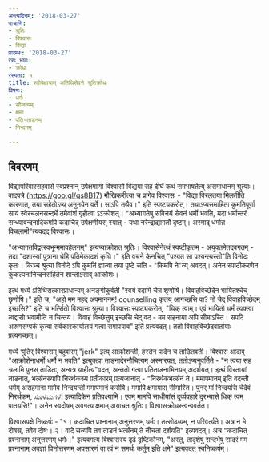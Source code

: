 ```yaml
---
अन्त्यदिनम्: '2018-03-27'
पात्राणि:
- श्रुतिः
- विश्वासः
- विद्या
प्रारम्भः: '2018-03-27'
रसः_भावः:
- क्रोधः
रस्यता: ५
title: स्वोपेक्षायाम् अतिथिसेवने श्रुतिक्रोधः
विषयः:
- धर्मः
- सौजन्यम्
- क्षमा
- पति-ताडनम्
- निन्दनम्

---
```


## विवरणम्
विद्यापरिवारसहवासे स्वप्रश्नान् उपेक्षमाणो विश्वासो विद्यया सह दीर्घं कथं समभाषतेत्य् असमाधानम् श्रुत्याः। वादपत्रे (https://goo.gl/qs8B17)  मौखिकरीत्या च प्रागेव विश्वासः - "विद्या विरलतया मिलतीति कारणात्, तया सहेतोऽप्य् अनुनयेन वर्ते। साऽपि तथैव।" इति स्पष्ट्यकरोत्। तथाऽप्यसमाहिता कुमतिपूर्णा सायं स्वैरचलनसन्दर्भे तमेवांशं गृहीत्वा ऽऽक्रोशत्। "अभ्यागतेषु सविनयं सेवनं धर्मो भवति, यदा धर्मान्तरं सन्ध्यावन्दनादिकमपि कदाचिद् उपेक्षणीयस् स्यात् - यथा नरेन्द्राद्यागतौ दृष्टम्। अस्माद् धर्मान्न विचलामी"त्यवदद् विश्वासः।

"अभ्यागतविद्वत्स्वभून्ममावहेलनम्" इत्यप्याक्रोशत् श्रुतिः। 
विश्वासेनेत्थं स्पष्टीकृतम् -
अयुक्तमेतदवगतम् - तदा "दशास्यां पुत्राना धेहि पतिमेकादशं कृधि।" इति वचने केनचित् "पश्यत सा पश्यन्त्यस्ती"ति विनोदः कृतः। किञ्च श्रुत्या विनोदे ऽपि कुमतिं ज्ञात्वा तया पृष्टे सति - "किमपि ने"त्य् अवदत्। 
अनेन स्पष्टीकरणेन कुकल्पनानिन्दनसहितेन शान्तोऽसाव् आक्रोशः।

इत्थं मध्ये ऽतिथिसत्कारप्राधान्यम् अनङ्गीकुर्वती "स्वयं वदामि चेन्न शृणोषि। विवाहविच्छेदेन भायितश्चेच् छृणोषि।" इति च, "अहो मम महद् अपमाननम्! counselling कृतय् आगच्छसि वा? नो चेद् विवाहविच्छेदम् इच्छसि?" इति च भर्त्सितो विश्वासः श्रुत्या। विश्वासः स्पष्ट्यकरोत्, "धिक् त्वाम्। एवं भायितो धर्मं त्यक्त्वा त्वद्दासो भवामीति न चिन्तय। विवाहं विच्छेत्तुम् इच्छसि चेद् वद - मम सहनाया अपि सीमाऽस्ति। सपदि अरुणसम्पर्कं कृत्वा सर्वकारकार्यालयं गत्वा समापयाव" इति प्रत्यवदत्। ततो विवाहविच्छेदवार्तायाः प्रत्यगच्छत्।

मध्ये श्रुतिर् विश्वासम् बहुवारम् "jerk" इत्य् आक्रोशन्ती, हस्तेन पादेन च ताडितवती। विश्वास आदाव् "आक्रोशेनाधर्मो धर्मो न भवति" इत्युक्त्वा ताडनादेरनौचित्यम् अस्मारयत्, ततोऽप्यनुवर्तिते - "न त्वया सह चलामि पुनस् ताडितः, अन्यत्र याहीत्य"वदत्, अन्ततो गत्वा प्रतिताडनाभिनयम् अदर्शयत्। इत्थं विरतायां ताडनात्, भर्त्सनस्यापि निरर्थकस्य प्रतीकारम् प्रत्यजानात् - "निरर्थकभर्त्सनं ते। ममापमानम् इति वदन्ती‌ धर्मम् असहमाना मामेव निन्दयन्ती ममापमानं करोषि। ममापि क्षमायास् सीमास्ति। पुनर् मां निन्दयसि चेदेवं निरर्थकम्, ಸೂಳೆಮಗಳೆ! इत्यादिकेन प्रतिवक्ष्यामि। एवम् मामपि साधीयांसं दुर्व्यवहारे दुरभ्यासे धिक् त्वम् पातयसि!"। अनेन स्वदोषम् अवगत्य क्षमाम् अयाचत श्रुतिः। विश्वासक्रोधस्त्वन्ववर्तत।

विश्वासपक्षे निष्कर्षः - "१। कदाचित् प्रश्नानाम् अनुत्तरणम् धर्मः। तत्सोढव्यम्, न परिवर्त्यते। अत्र न मे दोषस्, तवैव दोषः। २। वादे सत्यपि तव ताडनं भर्त्सनम् ते नीचतां दर्शयति" इत्यवदत्। अत्र "कदाचित् प्रश्नानाम् अनुत्तरणम् धर्मः।" इत्यवगत्य विश्वासस्य दृढं दृष्टिकोनम्, "अस्तु, तादृशेषु सन्दर्भेषु सादरं मम प्रश्नानाम् अवज्ञां विनोत्तरणम् अपसारणं वा त्वं न समर्थः कर्तुम् इति क्षमे" इत्यवदत् स्वनिष्कर्षम्। 

